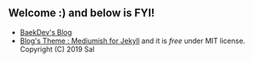 ## Welcome :)  and below is FYI!  

- [BaekDev's Blog](https://baek.dev)  
- [Blog's Theme : Mediumish for Jekyll](https://www.wowthemes.net) and it is *free* under MIT license. Copyright (C) 2019 Sal

